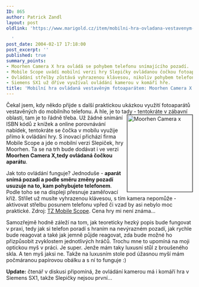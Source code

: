 ```yaml
---
ID: 865
author: Patrick Zandl
layout: post
oldlink: 'https://www.marigold.cz/item/mobilni-hra-ovladana-vestavenym-fotoaparatem-moorhen-camera-x

  '
post_date: 2004-02-17 17:18:00
post_excerpt: ''
published: true
summary_points:
- Moorhen Camera X hra ovládá se pohybem telefonu snímajícího pozadí.
- Mobile Scope uvádí mobilní verzi hry Slepičky ovládanou čočkou fotoaparátu.
- Ovládání střelby zůstává vyhrazenou klávesou, nikoliv pohybem telefonu.
- Siemens SX1 už dříve využíval ovládání kamerou v komáří hře.
title: 'Mobilní hra ovládaná vestavěným fotoaparátem: Moorhen Camera X'
---
```


<p>
Čekal jsem, kdy někdo přijde s další praktickou ukázkou využití fotoaparátů vestavěných do mobilního telefonu. A hle, je to tady - tentokráte v zábavní oblasti, tam je to řádně třeba. <IMG height=208 alt="Moorhen Camera x" src="/wp-content/uploads/moorhen_camera_x.gif" width=176 align=right border=1>Už žádné snímání ISBN kódů z knížek a online porovnávání nabídek, tentokráte se čočka v mobilu využije přímo k ovládání hry. S inovací přichází firma Mobile Scope a jde o mobilní verzi Slepiček, hry Moorhen. Ta se na trh bude dodávat i ve verzi <STRONG>Moorhen Camera X,tedy ovládaná čočkou aparátu</STRONG>. </p>

<p>
Jak toto ovládání funguje? Jednoduše - <STRONG>aparát snímá pozadí a podle směru změny pozadí usuzuje na to, kam pohybujete telefonem</STRONG>. Podle toho se na displeji přesnuje zaměřovací kříž. Střílet už musíte vyhrazenou klávesou, s tím kamera nepomůže - aktivovat střelbu posunem telefonu vpřed či vzad by asi nebylo moc praktické. Zdroj: <A href="http://www.mobilescope.com/website/index.php?news_details=123&amp;english=1" target=_blank>TZ Mobile Scope</A>. Cena hry mi není známa...</p>

<p>
Samozřejmě hodně záleží na tom, jak teoreticky hezký popis bude fungovat v praxi, tedy jak si telefon poradí s hraním na nevýrazném pozadí, jak rychle bude reagovat a také jak jemně půjde reagovat, zda bude možné ho přizpůsobit zvyklostem&#160;jednotlivých hráčů. Trochu mne to upomíná na moji optickou myš v práci. Je super. Jenže mám taky&#160;luxusní stůl&#160;z broušeného skla. A ten myš jaksi ne. Takže na luxusním stole pod úžasnou myší mám počmáranou papírovou obálku a s ní to funguje :)&#160;</p>

<p>
<STRONG>Update:</STRONG> čtenář v diskusi připomíná, že ovládání kamerou má i komáří hra v Siemens SX1, takže Slepičky nejsou první...</p>